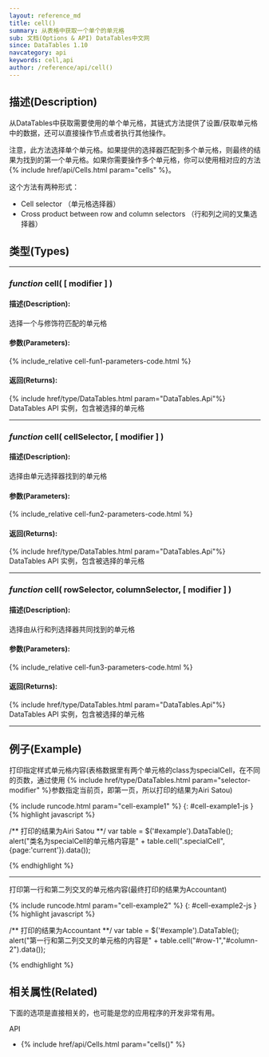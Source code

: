 ```yaml
---
layout: reference_md
title: cell()
summary: 从表格中获取一个单个的单元格
sub: 文档(Options & API) DataTables中文网
since: DataTables 1.10
navcategory: api
keywords: cell,api
author: /reference/api/cell()
---
```


## 描述(Description)

从DataTables中获取需要使用的单个单元格，其链式方法提供了设置/获取单元格中的数据，还可以直接操作节点或者执行其他操作。

注意，此方法选择单个单元格。如果提供的选择器匹配到多个单元格，则最终的结果为找到的第一个单元格。如果你需要操作多个单元格，你可以使用相对应的方法{% include href/api/Cells.html param="cells" %}。

这个方法有两种形式：

- Cell selector （单元格选择器）
- Cross product between row and column selectors （行和列之间的叉集选择器）


## 类型(Types)
---

### _function_ **cell( [ modifier ] )**

#### 描述(Description):

选择一个与修饰符匹配的单元格

#### 参数(Parameters):
{% include_relative cell-fun1-parameters-code.html %}

#### 返回(Returns):
{% include href/type/DataTables.html param="DataTables.Api"%}
DataTables API 实例，包含被选择的单元格


---
    
### _function_ **cell( cellSelector, [ modifier ] )**   

#### 描述(Description):
选择由单元选择器找到的单元格
     
#### 参数(Parameters):
{% include_relative cell-fun2-parameters-code.html %}

#### 返回(Returns):
{% include href/type/DataTables.html param="DataTables.Api"%}
DataTables API 实例，包含被选择的单元格

---
    
### _function_ **cell( rowSelector, columnSelector, [ modifier ] )**   

#### 描述(Description):
选择由从行和列选择器共同找到的单元格
     
#### 参数(Parameters):
{% include_relative cell-fun3-parameters-code.html %}

#### 返回(Returns):
{% include href/type/DataTables.html param="DataTables.Api"%}
DataTables API 实例，包含被选择的单元格

--- 


## 例子(Example)


打印指定样式单元格内容(表格数据里有两个单元格的class为specialCell，在不同的页数，通过使用 {% include href/type/DataTables.html param="selector-modifier" %}参数指定当前页，即第一页，所以打印的结果为Airi Satou)

{% include runcode.html param="cell-example1" %}
{: #cell-example1-js }
{% highlight javascript %}

/**
打印的结果为Airi Satou
**/
var table = $('#example').DataTable();
alert("类名为specialCell的单元格内容是" + table.cell(".specialCell",{page:'current'}).data());

{% endhighlight %}


---


打印第一行和第二列交叉的单元格内容(最终打印的结果为Accountant)

{% include runcode.html param="cell-example2" %}
{: #cell-example2-js }
{% highlight javascript %}

/**
打印的结果为Accountant
**/
var table = $('#example').DataTable();
alert("第一行和第二列交叉的单元格的内容是" + table.cell("#row-1","#column-2").data());

{% endhighlight %}



## 相关属性(Related)
下面的选项是直接相关的，也可能是您的应用程序的开发非常有用。

API

- {% include href/api/Cells.html param="cells()" %}




